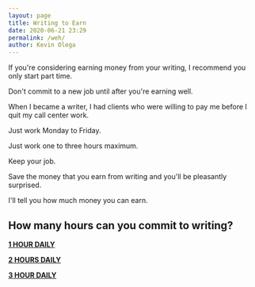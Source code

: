 ```yaml
--- 
layout: page
title: Writing to Earn
date: 2020-06-21 23:29
permalink: /weh/ 
author: Kevin Olega 
--- 
```

If you're considering earning money from your writing, I recommend you only start part time.

Don't commit to a new job until after you're earning well.

When I became a writer, I had clients who were willing to pay me before I quit my call center work.

Just work Monday to Friday.

Just work one to three hours maximum.

Keep your job.

Save the money that you earn from writing and you'll be pleasantly surprised.

I'll tell you how much money you can earn.

## How many hours can you commit to writing?

**[1 HOUR DAILY](https://callcentertrainingtips.com/we1)**

**[2 HOURS DAILY](https://callcentertrainingtips.com/we2/)**

**[3 HOUR DAILY](https://callcentertrainingtips.com/we3/)**

